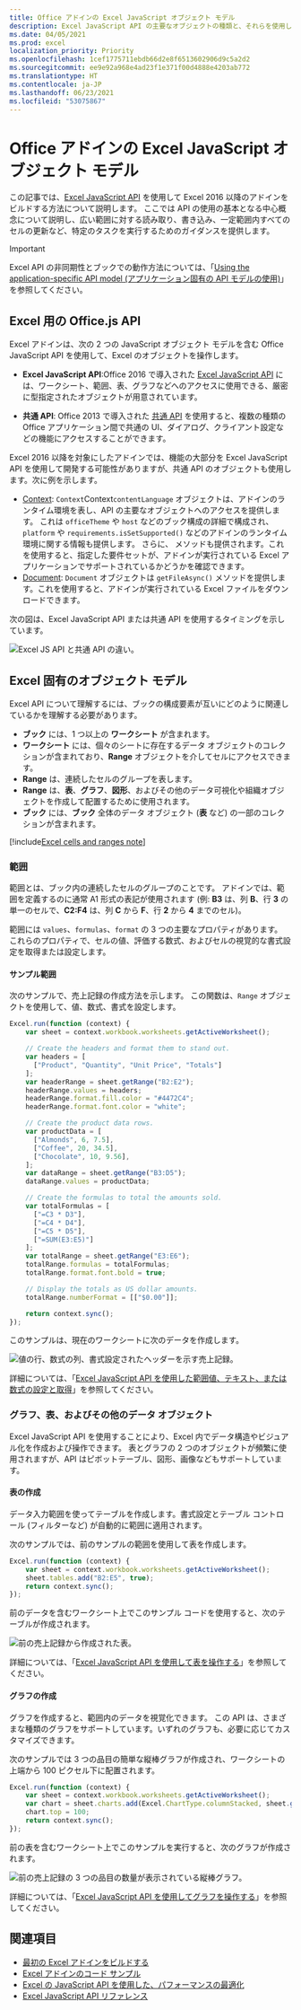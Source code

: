 ```yaml
---
title: Office アドインの Excel JavaScript オブジェクト モデル
description: Excel JavaScript API の主要なオブジェクトの種類と、それらを使用して Excel のアドインを構築する方法を説明します。
ms.date: 04/05/2021
ms.prod: excel
localization_priority: Priority
ms.openlocfilehash: 1cef1775711ebdb66d2e8f6513602906d9c5a2d2
ms.sourcegitcommit: ee9e92a968e4ad23f1e371f00d4888e4203ab772
ms.translationtype: HT
ms.contentlocale: ja-JP
ms.lasthandoff: 06/23/2021
ms.locfileid: "53075867"
---
```

# <a name="excel-javascript-object-model-in-office-add-ins"></a>Office アドインの Excel JavaScript オブジェクト モデル

この記事では、[Excel JavaScript API](../reference/overview/excel-add-ins-reference-overview.md) を使用して Excel 2016 以降のアドインをビルドする方法について説明します。 ここでは API の使用の基本となる中心概念について説明し、広い範囲に対する読み取り、書き込み、一定範囲内すべてのセルの更新など、特定のタスクを実行するためのガイダンスを提供します。

> [!IMPORTANT]
> Excel API の非同期性とブックでの動作方法については、「[Using the application-specific API model (アプリケーション固有の API モデルの使用)](../develop/application-specific-api-model.md)」を参照してください。  

## <a name="officejs-apis-for-excel"></a>Excel 用の Office.js API

Excel アドインは、次の 2 つの JavaScript オブジェクト モデルを含む Office JavaScript API を使用して、Excel のオブジェクトを操作します。

* **Excel JavaScript API**:Office 2016 で導入された [Excel JavaScript API](../reference/overview/excel-add-ins-reference-overview.md) には、ワークシート、範囲、表、グラフなどへのアクセスに使用できる、厳密に型指定されたオブジェクトが用意されています。

* **共通 API**: Office 2013 で導入された [共通 API](/javascript/api/office) を使用すると、複数の種類の Office アプリケーション間で共通の UI、ダイアログ、クライアント設定などの機能にアクセスすることができます。

Excel 2016 以降を対象にしたアドインでは、機能の大部分を Excel JavaScript API を使用して開発する可能性がありますが、共通 API のオブジェクトも使用します。次に例を示します。

* [Context](/javascript/api/office/office.context): `Context`Context`contentLanguage` オブジェクトは、アドインのランタイム環境を表し、API の主要なオブジェクトへのアクセスを提供します。 これは `officeTheme` や `host` などのブック構成の詳細で構成され、`platform` や `requirements.isSetSupported()` などのアドインのランタイム環境に関する情報も提供します。 さらに、 メソッドも提供されます。これを使用すると、指定した要件セットが、アドインが実行されている Excel アプリケーションでサポートされているかどうかを確認できます。
* [Document](/javascript/api/office/office.document): `Document` オブジェクトは `getFileAsync()` メソッドを提供します。これを使用すると、アドインが実行されている Excel ファイルをダウンロードできます。

次の図は、Excel JavaScript API または共通 API を使用するタイミングを示しています。

![Excel JS API と共通 API の違い。](../images/excel-js-api-common-api.png)

## <a name="excel-specific-object-model"></a>Excel 固有のオブジェクト モデル

Excel API について理解するには、ブックの構成要素が互いにどのように関連しているかを理解する必要があります。

* **ブック** には、1 つ以上の **ワークシート** が含まれます。
* **ワークシート** には、個々のシートに存在するデータ オブジェクトのコレクションが含まれており、**Range** オブジェクトを介してセルにアクセスできます。
* **Range** は、連続したセルのグループを表します。
* **Range** は、**表**、**グラフ**、**図形**、およびその他のデータ可視化や組織オブジェクトを作成して配置するために使用されます。
* **ブック** には、**ブック** 全体のデータ オブジェクト (**表** など) の一部のコレクションが含まれます。

[!include[Excel cells and ranges note](../includes/note-excel-cells-and-ranges.md)]

### <a name="ranges"></a>範囲

範囲とは、ブック内の連続したセルのグループのことです。 アドインでは、範囲を定義するのに通常 A1 形式の表記が使用されます (例: **B3** は、列 **B**、行 **3** の単一のセルで、**C2:F4** は、列 **C** から **F**、行 **2** から **4** までのセル)。

範囲には `values`、`formulas`、`format` の 3 つの主要なプロパティがあります。 これらのプロパティで、セルの値、評価する数式、およびセルの視覚的な書式設定を取得または設定します。

#### <a name="range-sample"></a>サンプル範囲

次のサンプルで、売上記録の作成方法を示します。 この関数は、`Range` オブジェクトを使用して、値、数式、書式を設定します。

```js
Excel.run(function (context) {
    var sheet = context.workbook.worksheets.getActiveWorksheet();

    // Create the headers and format them to stand out.
    var headers = [
      ["Product", "Quantity", "Unit Price", "Totals"]
    ];
    var headerRange = sheet.getRange("B2:E2");
    headerRange.values = headers;
    headerRange.format.fill.color = "#4472C4";
    headerRange.format.font.color = "white";

    // Create the product data rows.
    var productData = [
      ["Almonds", 6, 7.5],
      ["Coffee", 20, 34.5],
      ["Chocolate", 10, 9.56],
    ];
    var dataRange = sheet.getRange("B3:D5");
    dataRange.values = productData;

    // Create the formulas to total the amounts sold.
    var totalFormulas = [
      ["=C3 * D3"],
      ["=C4 * D4"],
      ["=C5 * D5"],
      ["=SUM(E3:E5)"]
    ];
    var totalRange = sheet.getRange("E3:E6");
    totalRange.formulas = totalFormulas;
    totalRange.format.font.bold = true;

    // Display the totals as US dollar amounts.
    totalRange.numberFormat = [["$0.00"]];

    return context.sync();
});
```

このサンプルは、現在のワークシートに次のデータを作成します。

![値の行、数式の列、書式設定されたヘッダーを示す売上記録。](../images/excel-overview-range-sample.png)

詳細については、「[Excel JavaScript API を使用した範囲値、テキスト、または数式の設定と取得](excel-add-ins-ranges-set-get-values.md)」を参照してください。

### <a name="charts-tables-and-other-data-objects"></a>グラフ、表、およびその他のデータ オブジェクト

Excel JavaScript API を使用することにより、Excel 内でデータ構造やビジュアル化を作成および操作できます。 表とグラフの 2 つのオブジェクトが頻繁に使用されますが、API はピボットテーブル、図形、画像などもサポートしています。

#### <a name="creating-a-table"></a>表の作成

データ入力範囲を使ってテーブルを作成します。書式設定とテーブル コントロール (フィルターなど) が自動的に範囲に適用されます。

次のサンプルでは、前のサンプルの範囲を使用して表を作成します。

```js
Excel.run(function (context) {
    var sheet = context.workbook.worksheets.getActiveWorksheet();
    sheet.tables.add("B2:E5", true);
    return context.sync();
});
```

前のデータを含むワークシート上でこのサンプル コードを使用すると、次のテーブルが作成されます。

![前の売上記録から作成された表。](../images/excel-overview-table-sample.png)

詳細については、「[Excel JavaScript API を使用して表を操作する](excel-add-ins-tables.md)」を参照してください。

#### <a name="creating-a-chart"></a>グラフの作成

グラフを作成すると、範囲内のデータを視覚化できます。 この API は、さまざまな種類のグラフをサポートしています。いずれのグラフも、必要に応じてカスタマイズできます。

次のサンプルでは 3 つの品目の簡単な縦棒グラフが作成され、ワークシートの上端から 100 ピクセル下に配置されます。

```js
Excel.run(function (context) {
    var sheet = context.workbook.worksheets.getActiveWorksheet();
    var chart = sheet.charts.add(Excel.ChartType.columnStacked, sheet.getRange("B3:C5"));
    chart.top = 100;
    return context.sync();
});
```

前の表を含むワークシート上でこのサンプルを実行すると、次のグラフが作成されます。

![前の売上記録の 3 つの品目の数量が表示されている縦棒グラフ。](../images/excel-overview-chart-sample.png)

詳細については、「[Excel JavaScript API を使用してグラフを操作する](excel-add-ins-charts.md)」を参照してください。

## <a name="see-also"></a>関連項目

* [最初の Excel アドインをビルドする](../quickstarts/excel-quickstart-jquery.md)
* [Excel アドインのコード サンプル](https://developer.microsoft.com/office/gallery/?filterBy=Samples,Excel)
* [Excel の JavaScript API を使用した、パフォーマンスの最適化](../excel/performance.md)
* [Excel JavaScript API リファレンス](../reference/overview/excel-add-ins-reference-overview.md)
